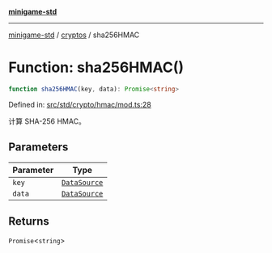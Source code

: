 [**minigame-std**](../../../README.md)

***

[minigame-std](../../../README.md) / [cryptos](../README.md) / sha256HMAC

# Function: sha256HMAC()

```ts
function sha256HMAC(key, data): Promise<string>
```

Defined in: [src/std/crypto/hmac/mod.ts:28](https://github.com/JiangJie/minigame-std/blob/ff3594872b1efbdbc13aabe99588385e855b50dc/src/std/crypto/hmac/mod.ts#L28)

计算 SHA-256 HMAC。

## Parameters

| Parameter | Type |
| ------ | ------ |
| `key` | [`DataSource`](../../../type-aliases/DataSource.md) |
| `data` | [`DataSource`](../../../type-aliases/DataSource.md) |

## Returns

`Promise`\<`string`\>
